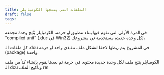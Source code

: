 ```yaml
---
title: الملفات التي ينتجها الكومبايلر
draft: false
tags:
---
```

في المرة الأولى التي تقوم فيها ببناء تتطبيق او حزمة، الكومبايلر يُنْتِج وحدة مجمعة “compiled unit” (.duc في Win32) لكل وحدة جديدة مستخدمة في مشروعك،

كل ملفات الـ .dcu في المشروع يتم ربطها لاحقا لتشكل ملف تنفيذي واحد او حزمة (package) واحدة.

الكومبايلر ينتج ملف لكل وحدة جديدة محتوى في حزمة ثم بعدها يقوم بإنشاء كلأ من ملف الـ dcu وباكيج الملف 
rer
